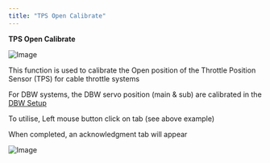 ```yaml
---
title: "TPS Open Calibrate"
---
```


**TPS Open Calibrate**&nbsp;


![Image](</lib/AAAA10.jpg>)


This function is used to calibrate the Open position of the Throttle Position Sensor (TPS) for cable throttle systems

For DBW systems, the DBW servo position (main \& sub) are calibrated in the [DBW Setup](<DBWSetup.md>)

To utilise, Left mouse button click on tab (see above example)


When completed, an acknowledgment tab will appear


![Image](</lib/AAAA11.jpg>)
